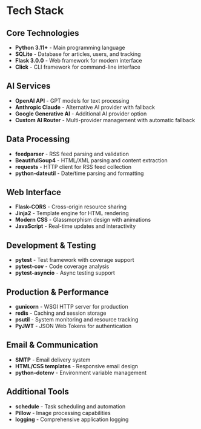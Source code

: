 # Tech Stack

## Core Technologies
- **Python 3.11+** - Main programming language
- **SQLite** - Database for articles, users, and tracking
- **Flask 3.0.0** - Web framework for modern interface
- **Click** - CLI framework for command-line interface

## AI Services
- **OpenAI API** - GPT models for text processing
- **Anthropic Claude** - Alternative AI provider with fallback
- **Google Generative AI** - Additional AI provider option
- **Custom AI Router** - Multi-provider management with automatic fallback

## Data Processing
- **feedparser** - RSS feed parsing and validation
- **BeautifulSoup4** - HTML/XML parsing and content extraction
- **requests** - HTTP client for RSS feed collection
- **python-dateutil** - Date/time parsing and formatting

## Web Interface
- **Flask-CORS** - Cross-origin resource sharing
- **Jinja2** - Template engine for HTML rendering
- **Modern CSS** - Glassmorphism design with animations
- **JavaScript** - Real-time updates and interactivity

## Development & Testing
- **pytest** - Test framework with coverage support
- **pytest-cov** - Code coverage analysis
- **pytest-asyncio** - Async testing support

## Production & Performance  
- **gunicorn** - WSGI HTTP server for production
- **redis** - Caching and session storage
- **psutil** - System monitoring and resource tracking
- **PyJWT** - JSON Web Tokens for authentication

## Email & Communication
- **SMTP** - Email delivery system
- **HTML/CSS templates** - Responsive email design
- **python-dotenv** - Environment variable management

## Additional Tools
- **schedule** - Task scheduling and automation  
- **Pillow** - Image processing capabilities
- **logging** - Comprehensive application logging
